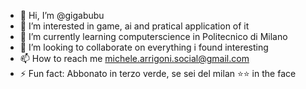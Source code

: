 - 👋 Hi, I’m @gigabubu
- 👀 I’m interested in game, ai and pratical application of it
- 🌱 I’m currently learning computerscience in Politecnico di Milano
- 💞️ I’m looking to collaborate on everything i found interesting
- 📫 How to reach me michele.arrigoni.social@gmail.com
- ⚡ Fun fact: Abbonato in terzo verde, se sei del milan ⭐⭐ in the face
